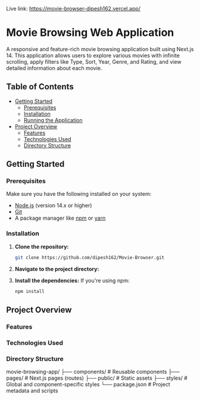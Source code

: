 Live link: https://movie-browser-dipesh162.vercel.app/

# Movie Browsing Web Application

A responsive and feature-rich movie browsing application built using Next.js 14. This application allows users to explore various movies with infinite scrolling, apply filters like Type, Sort, Year, Genre, and Rating, and view detailed information about each movie.

## Table of Contents

- [Getting Started](#getting-started)
  - [Prerequisites](#prerequisites)
  - [Installation](#installation)
  - [Running the Application](#running-the-application)
- [Project Overview](#project-overview)
  - [Features](#features)
  - [Technologies Used](#technologies-used)
  - [Directory Structure](#directory-structure)

## Getting Started

### Prerequisites

Make sure you have the following installed on your system:

- [Node.js](https://nodejs.org/en/) (version 14.x or higher)
- [Git](https://git-scm.com/)
- A package manager like [npm](https://www.npmjs.com/) or [yarn](https://yarnpkg.com/)

### Installation

1. **Clone the repository:**

   ```bash
   git clone https://github.com/dipesh162/Movie-Browser.git

2. **Navigate to the project directory:**

3. **Install the dependencies:**
If you're using npm:

   ```bash
   npm install


## Project Overview
### Features
### Technologies Used
### Directory Structure
movie-browsing-app/
├── components/ # Reusable components
├── pages/ # Next.js pages (routes)
├── public/ # Static assets
├── styles/ # Global and component-specific styles
└── package.json # Project metadata and scripts



